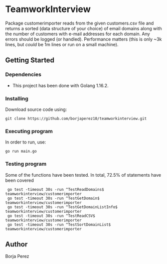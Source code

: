 # TeamworkInterview

  Package customerimporter reads from the given customers.csv file and returns a sorted (data structure of your choice) of email domains along with the number of customers with e-mail addresses for each domain.  Any errors should be logged (or handled). Performance matters (this is only ~3k lines, but *could* be 1m lines or run on a small machine).
  

## Getting Started

### Dependencies

* This project has been done with Golang 1.16.2.

### Installing
Download source code using:
```
git clone https://github.com/borjaperez10/teamworkinterview.git

```
### Executing program

In order to run, use:
```
go run main.go

```
### Testing program

Some of the functions have been tested. In total, 72.5% of statements have been covered
```
 go test -timeout 30s -run ^TestReadDomains$ teamworkinterview/customerimporter
 go test -timeout 30s -run ^TestGetDomain$ teamworkinterview/customerimporter
 go test -timeout 30s -run ^TestGetDomainListInfo$ teamworkinterview/customerimporter
 go test -timeout 30s -run ^TestReadCSV$ teamworkinterview/customerimporter
 go test -timeout 30s -run ^TestSortDomainList$ teamworkinterview/customerimporter

```
## Author

Borja Perez
